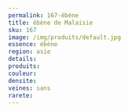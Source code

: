 ```yaml
---
permalink: 167-ébène
title: ébène de Malaisie
sku: 167
image: /img/produits/default.jpg
essence: ébène
region: asie
details: 
produits: 
couleur: 
densite: 
veines: sans
rarete: 
---
```

